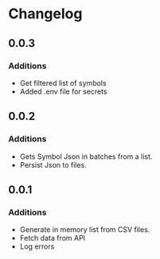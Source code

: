 # Changelog

## 0.0.3

### Additions

- Get filtered list of symbols
- Added .env file for secrets

## 0.0.2

### Additions

- Gets Symbol Json in batches from a list.
- Persist Json to files.

## 0.0.1

### Additions

- Generate in memory list from CSV files.
- Fetch data from API
- Log errors
